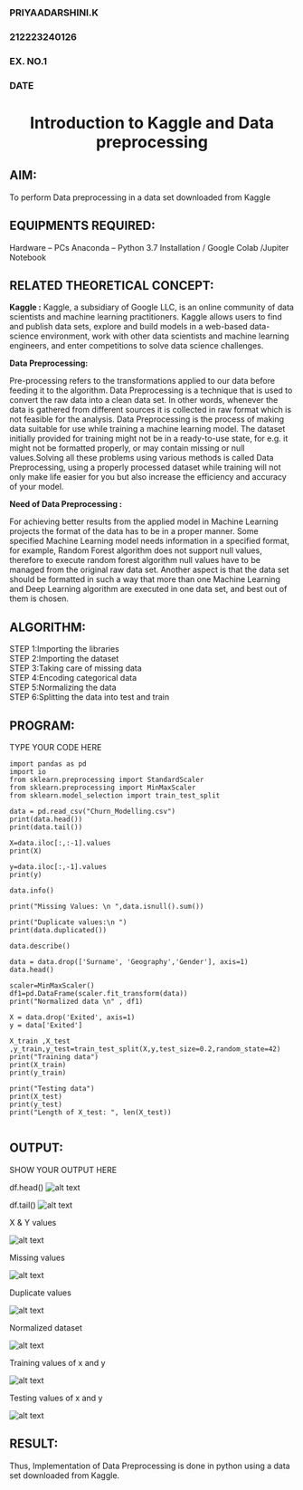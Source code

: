 <H3>PRIYAADARSHINI.K</H3> 
<H3>212223240126</H3> 
<H3>EX. NO.1</H3>
<H3>DATE</H3>
<H1 ALIGN =CENTER> Introduction to Kaggle and Data preprocessing</H1>

## AIM:

To perform Data preprocessing in a data set downloaded from Kaggle

## EQUIPMENTS REQUIRED:
Hardware – PCs
Anaconda – Python 3.7 Installation / Google Colab /Jupiter Notebook

## RELATED THEORETICAL CONCEPT:

**Kaggle :**
Kaggle, a subsidiary of Google LLC, is an online community of data scientists and machine learning practitioners. Kaggle allows users to find and publish data sets, explore and build models in a web-based data-science environment, work with other data scientists and machine learning engineers, and enter competitions to solve data science challenges.

**Data Preprocessing:**

Pre-processing refers to the transformations applied to our data before feeding it to the algorithm. Data Preprocessing is a technique that is used to convert the raw data into a clean data set. In other words, whenever the data is gathered from different sources it is collected in raw format which is not feasible for the analysis.
Data Preprocessing is the process of making data suitable for use while training a machine learning model. The dataset initially provided for training might not be in a ready-to-use state, for e.g. it might not be formatted properly, or may contain missing or null values.Solving all these problems using various methods is called Data Preprocessing, using a properly processed dataset while training will not only make life easier for you but also increase the efficiency and accuracy of your model.

**Need of Data Preprocessing :**

For achieving better results from the applied model in Machine Learning projects the format of the data has to be in a proper manner. Some specified Machine Learning model needs information in a specified format, for example, Random Forest algorithm does not support null values, therefore to execute random forest algorithm null values have to be managed from the original raw data set.
Another aspect is that the data set should be formatted in such a way that more than one Machine Learning and Deep Learning algorithm are executed in one data set, and best out of them is chosen.


## ALGORITHM:
STEP 1:Importing the libraries<BR>
STEP 2:Importing the dataset<BR>
STEP 3:Taking care of missing data<BR>
STEP 4:Encoding categorical data<BR>
STEP 5:Normalizing the data<BR>
STEP 6:Splitting the data into test and train<BR>

##  PROGRAM:
TYPE YOUR CODE HERE
```
import pandas as pd
import io
from sklearn.preprocessing import StandardScaler
from sklearn.preprocessing import MinMaxScaler
from sklearn.model_selection import train_test_split

data = pd.read_csv("Churn_Modelling.csv")
print(data.head())
print(data.tail())

X=data.iloc[:,:-1].values
print(X)

y=data.iloc[:,-1].values
print(y)

data.info()

print("Missing Values: \n ",data.isnull().sum())

print("Duplicate values:\n ")
print(data.duplicated())

data.describe()

data = data.drop(['Surname', 'Geography','Gender'], axis=1)
data.head()

scaler=MinMaxScaler()
df1=pd.DataFrame(scaler.fit_transform(data))
print("Normalized data \n" , df1)

X = data.drop('Exited', axis=1)  
y = data['Exited'] 

X_train ,X_test ,y_train,y_test=train_test_split(X,y,test_size=0.2,random_state=42)
print("Training data")
print(X_train)
print(y_train)

print("Testing data")
print(X_test)
print(y_test)
print("Length of X_test: ", len(X_test))


```


## OUTPUT:
SHOW YOUR OUTPUT HERE

df.head()
![alt text](image-2.png)

df.tail()
![alt text](image-3.png)

X & Y values

![alt text](image-12.png)

Missing values

![alt text](image-7.png)

Duplicate values

![alt text](image-8.png)

Normalized dataset

![alt text](image-9.png)

Training values of x and y

![alt text](image-10.png)

Testing values of x and y

![alt text](image-11.png)

## RESULT:
Thus, Implementation of Data Preprocessing is done in python  using a data set downloaded from Kaggle.


